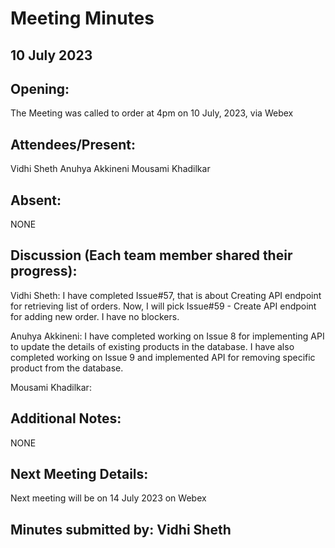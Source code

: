 # Meeting Minutes 

## 10 July 2023

## Opening:
The Meeting was called to order at 4pm on 10 July, 2023, via Webex

## Attendees/Present:
Vidhi Sheth
Anuhya Akkineni
Mousami Khadilkar

## Absent:
NONE

## Discussion (Each team member shared their progress):

Vidhi Sheth:
I have completed Issue#57, that is about Creating API endpoint for retrieving list of orders. Now, I will pick Issue#59 - Create API endpoint for adding new order. I have no blockers.

Anuhya Akkineni:
I have completed working on Issue 8 for implementing API to update the details of existing products in the database. I have also completed working on Issue 9 and implemented API for removing specific product from the database.

Mousami Khadilkar:


## Additional Notes:
NONE

## Next Meeting Details:
Next meeting will be on 14 July 2023 on Webex

## Minutes submitted by:  Vidhi Sheth
